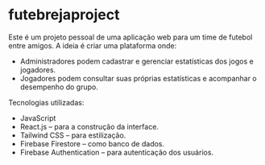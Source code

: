 # futebrejaproject

Este é um projeto pessoal de uma aplicação web para um time de futebol entre amigos.
A ideia é criar uma plataforma onde:
- Administradores podem cadastrar e gerenciar estatísticas dos jogos e jogadores.
- Jogadores podem consultar suas próprias estatísticas e acompanhar o desempenho do grupo.

Tecnologias utilizadas:
- JavaScript
- React.js – para a construção da interface.
- Tailwind CSS – para estilização.
- Firebase Firestore – como banco de dados.
- Firebase Authentication – para autenticação dos usuários.

